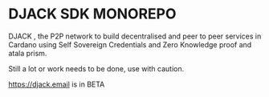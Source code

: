 # DJACK SDK MONOREPO
DJACK , the P2P network to build decentralised and peer to peer services in Cardano using Self Sovereign Credentials and Zero Knowledge proof and atala prism.

Still a lot or work needs to be done, use with caution.

https://djack.email is in BETA